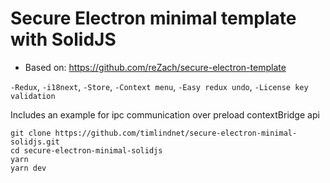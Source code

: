 # Secure Electron minimal template with SolidJS

- Based on: https://github.com/reZach/secure-electron-template

`-Redux`, `-i18next`, `-Store`, `-Context menu`, `-Easy redux undo`, `-License key validation`

Includes an example for ipc communication over preload contextBridge api

```
git clone https://github.com/timlindnet/secure-electron-minimal-solidjs.git
cd secure-electron-minimal-solidjs
yarn
yarn dev
```
